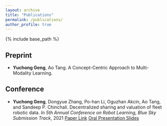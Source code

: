 ```yaml
---
layout: archive
title: "Publications"
permalink: /publications/
author_profile: true
---
```


{% include base_path %}

## Preprint

- **Yuchong Geng**, Ao Tang. A Concept-Centric Approach to Multi- Modality Learning.

## Conference

- **Yuchong Geng**, Dongyue Zhang, Po-han Li, Oguzhan Akcin, Ao Tang, and Sandeep P. Chinchali. Decentralized sharing and valuation of fleet robotic data. *In 5th Annual Conference on Robot Learning, Blue Sky Submission Track*, 2021 [Paper Link](https://proceedings.mlr.press/v164/geng22a.html) [Oral Presentation Slides](https://drive.google.com/file/d/1lRj8WCUeHZNF302FWJeQFlZW1T3e-gBa/view?usp=sharing)